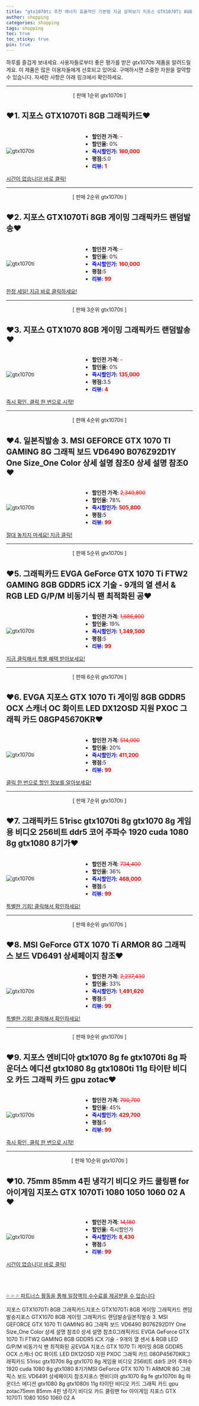 ```yaml
---
title: "gtx1070ti 추천 에너지 효율적인 기본템 지금 살펴보기 지포스 GTX1070Ti 8GB 그래픽카드"
author: shopping
categories: shopping
tags: shopping
toc: true
toc_sticky: true
pin: true
---
```

하루를 즐겁게 보내세요. 사용자들로부터 좋은 평가를 받은 gtx1070ti 제품을 알려드릴게요. 이 제품은 많은 이용자들에게 선호되고 있어요. 구매하시면 소중한 자원을 절약할 수 있습니다. 자세한 사항은 아래 링크에서 확인하세요.

---
<p class="toplist" style="margin: 0 auto; display: block; width: fit-content;">[ 판매 1순위 gtx1070ti ]</p>

<h2><strong>❤️1. 지포스 GTX1070Ti 8GB 그래픽카드❤️</strong></h2>

<div style="display: flex; align-items: center;">
    <div style="flex: 0.4;">
        <img src="https://thumbnail8.coupangcdn.com/thumbnails/remote/230x230ex/image/vendor_inventory/e529/4e740284256af094dba68601ed052288e89a783f979a1381469471291b68.jpg" alt="gtx1070ti" style="max-width: 100%;">
    </div>
    <div style="flex: 0.6; margin-left: 10px;">
        <ul>
            <li><strong>할인전 가격:</strong> <del style="color: red;">-</del></li>
            <li><strong>할인율:</strong> 0%</li>
            <li><span style='color:blue'><strong>즉시할인가:</strong></span> <span style='color:red'><strong>160,000</strong></span></li>
            <li><strong>평점:</strong>5.0</li>
            <li><span style='color:blue'><strong>리뷰:</strong></span> <span style='color:red'><strong>1</strong></span></li>
        </ul>
    </div>
</div>
<div class="center">
    <a href="https://William4Davisa.github.io?lptag=AF9450613&subid=githubio&pageKey=8049450428&traceid=V0-153&itemId=22569260683&vendorItemId=89611119448" class="myButton">
        시간이 없습니다! 바로 클릭!
    </a>
</div>


---
<p class="toplist" style="margin: 0 auto; display: block; width: fit-content;">[ 판매 2순위 gtx1070ti ]</p>

<h2><strong>❤️2. 지포스 GTX1070Ti 8GB 게이밍 그래픽카드 랜덤발송❤️</strong></h2>

<div style="display: flex; align-items: center;">
    <div style="flex: 0.4;">
        <img src="https://thumbnail6.coupangcdn.com/thumbnails/remote/230x230ex/image/vendor_inventory/5848/7fad04173badd17a3d5fd1117266844ef9e5e223149c46000421afffce19.jpg" alt="gtx1070ti" style="max-width: 100%;">
    </div>
    <div style="flex: 0.6; margin-left: 10px;">
        <ul>
            <li><strong>할인전 가격:</strong> <del style="color: red;">-</del></li>
            <li><strong>할인율:</strong> 0%</li>
            <li><span style='color:blue'><strong>즉시할인가:</strong></span> <span style='color:red'><strong>160,000</strong></span></li>
            <li><strong>평점:</strong>5</li>
            <li><span style='color:blue'><strong>리뷰:</strong></span> <span style='color:red'><strong>99</strong></span></li>
        </ul>
    </div>
</div>
<div class="center">
    <a href="https://William4Davisa.github.io?lptag=AF9450613&subid=githubio&pageKey=8171897095&traceid=V0-153&itemId=23342939675&vendorItemId=90374379892" class="myButton">
        한정 세일! 지금 바로 클릭하세요!
    </a>
</div>


---
<p class="toplist" style="margin: 0 auto; display: block; width: fit-content;">[ 판매 3순위 gtx1070ti ]</p>

<h2><strong>❤️3. 지포스 GTX1070 8GB 게이밍 그래픽카드 랜덤발송❤️</strong></h2>

<div style="display: flex; align-items: center;">
    <div style="flex: 0.4;">
        <img src="https://thumbnail7.coupangcdn.com/thumbnails/remote/230x230ex/image/vendor_inventory/211a/431b6fc033ce594997de3c2fe978bc4919bc08c865e773df8643f61f008d.jpg" alt="gtx1070ti" style="max-width: 100%;">
    </div>
    <div style="flex: 0.6; margin-left: 10px;">
        <ul>
            <li><strong>할인전 가격:</strong> <del style="color: red;">-</del></li>
            <li><strong>할인율:</strong> 0%</li>
            <li><span style='color:blue'><strong>즉시할인가:</strong></span> <span style='color:red'><strong>135,000</strong></span></li>
            <li><strong>평점:</strong>3.5</li>
            <li><span style='color:blue'><strong>리뷰:</strong></span> <span style='color:red'><strong>4</strong></span></li>
        </ul>
    </div>
</div>
<div class="center">
    <a href="https://William4Davisa.github.io?lptag=AF9450613&subid=githubio&pageKey=7378522403&traceid=V0-153&itemId=19049561642&vendorItemId=86172766603" class="myButton">
        즉시 확인, 클릭 한 번으로 시작!
    </a>
</div>


---
<p class="toplist" style="margin: 0 auto; display: block; width: fit-content;">[ 판매 4순위 gtx1070ti ]</p>

<h2><strong>❤️4. 일본직발송 3. MSI GEFORCE GTX 1070 TI GAMING 8G 그래픽 보드 VD6490 B076Z92D1Y One Size_One Color 상세 설명 참조0 상세 설명 참조0❤️</strong></h2>

<div style="display: flex; align-items: center;">
    <div style="flex: 0.4;">
        <img src="https://thumbnail10.coupangcdn.com/thumbnails/remote/230x230ex/image/vendor_inventory/a49a/57bb0a2d46e5859c2def094f807bcee7fcf55fd279be9355d14fcb78daa8.jpg" alt="gtx1070ti" style="max-width: 100%;">
    </div>
    <div style="flex: 0.6; margin-left: 10px;">
        <ul>
            <li><strong>할인전 가격:</strong> <del style="color: red;">2,340,800</del></li>
            <li><strong>할인율:</strong> 78%</li>
            <li><span style='color:blue'><strong>즉시할인가:</strong></span> <span style='color:red'><strong>505,800</strong></span></li>
            <li><strong>평점:</strong>5</li>
            <li><span style='color:blue'><strong>리뷰:</strong></span> <span style='color:red'><strong>99</strong></span></li>
        </ul>
    </div>
</div>
<div class="center">
    <a href="https://William4Davisa.github.io?lptag=AF9450613&subid=githubio&pageKey=5675109553&traceid=V0-153&itemId=9356110366&vendorItemId=76641321913" class="myButton">
        절대 놓치지 마세요! 지금 클릭!
    </a>
</div>


---
<p class="toplist" style="margin: 0 auto; display: block; width: fit-content;">[ 판매 5순위 gtx1070ti ]</p>

<h2><strong>❤️5. 그래픽카드 EVGA GeForce GTX 1070 Ti FTW2 GAMING 8GB GDDR5 iCX 기술 - 9개의 열 센서 & RGB LED G/P/M 비동기식 팬 최적화된 공❤️</strong></h2>

<div style="display: flex; align-items: center;">
    <div style="flex: 0.4;">
        <img src="https://thumbnail10.coupangcdn.com/thumbnails/remote/230x230ex/image/vendor_inventory/0a69/25718d5a996539122aeb39353ea46953ff5320ce466b5fbec2be32f12bb5.jpg" alt="gtx1070ti" style="max-width: 100%;">
    </div>
    <div style="flex: 0.6; margin-left: 10px;">
        <ul>
            <li><strong>할인전 가격:</strong> <del style="color: red;">1,686,800</del></li>
            <li><strong>할인율:</strong> 19%</li>
            <li><span style='color:blue'><strong>즉시할인가:</strong></span> <span style='color:red'><strong>1,349,500</strong></span></li>
            <li><strong>평점:</strong>5</li>
            <li><span style='color:blue'><strong>리뷰:</strong></span> <span style='color:red'><strong>99</strong></span></li>
        </ul>
    </div>
</div>
<div class="center">
    <a href="https://William4Davisa.github.io?lptag=AF9450613&subid=githubio&pageKey=7707915903&traceid=V0-153&itemId=20654243558&vendorItemId=90129152073" class="myButton">
        지금 클릭해서 특별 혜택 받아보세요!
    </a>
</div>


---
<p class="toplist" style="margin: 0 auto; display: block; width: fit-content;">[ 판매 6순위 gtx1070ti ]</p>

<h2><strong>❤️6. EVGA 지포스 GTX 1070 Ti 게이밍 8GB GDDR5 OCX 스캐너 OC 화이트 LED DX12OSD 지원 PXOC 그래픽 카드 08GP45670KR❤️</strong></h2>

<div style="display: flex; align-items: center;">
    <div style="flex: 0.4;">
        <img src="https://thumbnail8.coupangcdn.com/thumbnails/remote/230x230ex/image/vendor_inventory/3b68/1c07de7f78b1a7b8db4b38d941d376d86c224a34a5e8494bc1d37646711f.jpg" alt="gtx1070ti" style="max-width: 100%;">
    </div>
    <div style="flex: 0.6; margin-left: 10px;">
        <ul>
            <li><strong>할인전 가격:</strong> <del style="color: red;">514,000</del></li>
            <li><strong>할인율:</strong> 20%</li>
            <li><span style='color:blue'><strong>즉시할인가:</strong></span> <span style='color:red'><strong>411,200</strong></span></li>
            <li><strong>평점:</strong>5</li>
            <li><span style='color:blue'><strong>리뷰:</strong></span> <span style='color:red'><strong>99</strong></span></li>
        </ul>
    </div>
</div>
<div class="center">
    <a href="https://William4Davisa.github.io?lptag=AF9450613&subid=githubio&pageKey=7711522994&traceid=V0-153&itemId=20672640229&vendorItemId=88760344262" class="myButton">
        클릭 한 번으로 할인 정보를 알아보세요!
    </a>
</div>


---
<p class="toplist" style="margin: 0 auto; display: block; width: fit-content;">[ 판매 7순위 gtx1070ti ]</p>

<h2><strong>❤️7. 그래픽카드 51risc gtx1070ti 8g gtx1070 8g 게임용 비디오 256비트 ddr5 코어 주파수 1920 cuda 1080 8g gtx1080 8기가❤️</strong></h2>

<div style="display: flex; align-items: center;">
    <div style="flex: 0.4;">
        <img src="https://thumbnail10.coupangcdn.com/thumbnails/remote/230x230ex/image/vendor_inventory/8eea/bec6af7c2dfbf997b5da2002ded8489dc136dc33d4dddb67f819e9cf5e9f.jpeg" alt="gtx1070ti" style="max-width: 100%;">
    </div>
    <div style="flex: 0.6; margin-left: 10px;">
        <ul>
            <li><strong>할인전 가격:</strong> <del style="color: red;">734,400</del></li>
            <li><strong>할인율:</strong> 36%</li>
            <li><span style='color:blue'><strong>즉시할인가:</strong></span> <span style='color:red'><strong>468,000</strong></span></li>
            <li><strong>평점:</strong>5</li>
            <li><span style='color:blue'><strong>리뷰:</strong></span> <span style='color:red'><strong>99</strong></span></li>
        </ul>
    </div>
</div>
<div class="center">
    <a href="https://William4Davisa.github.io?lptag=AF9450613&subid=githubio&pageKey=6582529853&traceid=V0-153&itemId=14818799311&vendorItemId=82238493523" class="myButton">
        특별한 기회! 클릭해서 확인하세요!
    </a>
</div>


---
<p class="toplist" style="margin: 0 auto; display: block; width: fit-content;">[ 판매 8순위 gtx1070ti ]</p>

<h2><strong>❤️8. MSI GeForce GTX 1070 Ti ARMOR 8G 그래픽스 보드 VD6491 상세페이지 참조❤️</strong></h2>

<div style="display: flex; align-items: center;">
    <div style="flex: 0.4;">
        <img src="https://thumbnail7.coupangcdn.com/thumbnails/remote/230x230ex/image/vendor_inventory/2f64/75dc07c5638a01105e71d927e6f9c57488829ceb59c72348871de0a3af0f.jpg" alt="gtx1070ti" style="max-width: 100%;">
    </div>
    <div style="flex: 0.6; margin-left: 10px;">
        <ul>
            <li><strong>할인전 가격:</strong> <del style="color: red;">2,237,430</del></li>
            <li><strong>할인율:</strong> 33%</li>
            <li><span style='color:blue'><strong>즉시할인가:</strong></span> <span style='color:red'><strong>1,491,620</strong></span></li>
            <li><strong>평점:</strong>5</li>
            <li><span style='color:blue'><strong>리뷰:</strong></span> <span style='color:red'><strong>99</strong></span></li>
        </ul>
    </div>
</div>
<div class="center">
    <a href="https://William4Davisa.github.io?lptag=AF9450613&subid=githubio&pageKey=8167013537&traceid=V0-153&itemId=23306449879&vendorItemId=90338453465" class="myButton">
        특별한 기회! 클릭해서 확인하세요!
    </a>
</div>


---
<p class="toplist" style="margin: 0 auto; display: block; width: fit-content;">[ 판매 9순위 gtx1070ti ]</p>

<h2><strong>❤️9. 지포스 엔비디아 gtx1070 8g fe gtx1070ti 8g 파운더스 에디션 gtx1080 8g gtx1080ti 11g 타이탄 비디오 카드 그래픽 카드 gpu zotac❤️</strong></h2>

<div style="display: flex; align-items: center;">
    <div style="flex: 0.4;">
        <img src="https://thumbnail6.coupangcdn.com/thumbnails/remote/230x230ex/image/vendor_inventory/360f/79e19ff76c73dc50a443984a8506aa794fd58b484a7408728a8502df20ed.jpeg" alt="gtx1070ti" style="max-width: 100%;">
    </div>
    <div style="flex: 0.6; margin-left: 10px;">
        <ul>
            <li><strong>할인전 가격:</strong> <del style="color: red;">790,700</del></li>
            <li><strong>할인율:</strong> 45%</li>
            <li><span style='color:blue'><strong>즉시할인가:</strong></span> <span style='color:red'><strong>429,700</strong></span></li>
            <li><strong>평점:</strong>5</li>
            <li><span style='color:blue'><strong>리뷰:</strong></span> <span style='color:red'><strong>99</strong></span></li>
        </ul>
    </div>
</div>
<div class="center">
    <a href="https://William4Davisa.github.io?lptag=AF9450613&subid=githubio&pageKey=6789908349&traceid=V0-153&itemId=15994471730&vendorItemId=83199822300" class="myButton">
        즉시 확인, 클릭 한 번으로 시작!
    </a>
</div>


---
<p class="toplist" style="margin: 0 auto; display: block; width: fit-content;">[ 판매 10순위 gtx1070ti ]</p>

<h2><strong>❤️10. 75mm 85mm 4핀 냉각기 비디오 카드 쿨링팬 for 아이게임 지포스 GTX 1070Ti 1080 1050 1060 02 A❤️</strong></h2>

<div style="display: flex; align-items: center;">
    <div style="flex: 0.4;">
        <img src="https://thumbnail6.coupangcdn.com/thumbnails/remote/230x230ex/image/vendor_inventory/c471/5817acfba59cd6a2a66c9350dcb8578f0e93bcfd76cc91615db08273374e.jpg" alt="gtx1070ti" style="max-width: 100%;">
    </div>
    <div style="flex: 0.6; margin-left: 10px;">
        <ul>
            <li><strong>할인전 가격:</strong> <del style="color: red;">14,180</del></li>
            <li><strong>할인율:</strong> 즉시할인가</li>
            <li><span style='color:blue'><strong>즉시할인가:</strong></span> <span style='color:red'><strong>8,430</strong></span></li>
            <li><strong>평점:</strong>5</li>
            <li><span style='color:blue'><strong>리뷰:</strong></span> <span style='color:red'><strong>99</strong></span></li>
        </ul>
    </div>
</div>
<div class="center">
    <a href="https://William4Davisa.github.io?lptag=AF9450613&subid=githubio&pageKey=7830078528&traceid=V0-153&itemId=21293892569&vendorItemId=89690925111" class="myButton">
        시간이 없습니다! 바로 클릭!
    </a>
</div>

<br><br><br>[💦 💦 💦 파트너스 활동을 통해 일정액의 수수료를 제공받을 수 있습니다](https://link.coupang.com/a/bcpT2c)<br><br>지포스 GTX1070Ti 8GB 그래픽카드지포스 GTX1070Ti 8GB 게이밍 그래픽카드 랜덤발송지포스 GTX1070 8GB 게이밍 그래픽카드 랜덤발송일본직발송 3. MSI GEFORCE GTX 1070 TI GAMING 8G 그래픽 보드 VD6490 B076Z92D1Y One Size_One Color 상세 설명 참조0 상세 설명 참조0그래픽카드 EVGA GeForce GTX 1070 Ti FTW2 GAMING 8GB GDDR5 iCX 기술 - 9개의 열 센서 & RGB LED G/P/M 비동기식 팬 최적화된 공EVGA 지포스 GTX 1070 Ti 게이밍 8GB GDDR5 OCX 스캐너 OC 화이트 LED DX12OSD 지원 PXOC 그래픽 카드 08GP45670KR그래픽카드 51risc gtx1070ti 8g gtx1070 8g 게임용 비디오 256비트 ddr5 코어 주파수 1920 cuda 1080 8g gtx1080 8기가MSI GeForce GTX 1070 Ti ARMOR 8G 그래픽스 보드 VD6491 상세페이지 참조지포스 엔비디아 gtx1070 8g fe gtx1070ti 8g 파운더스 에디션 gtx1080 8g gtx1080ti 11g 타이탄 비디오 카드 그래픽 카드 gpu zotac75mm 85mm 4핀 냉각기 비디오 카드 쿨링팬 for 아이게임 지포스 GTX 1070Ti 1080 1050 1060 02 A